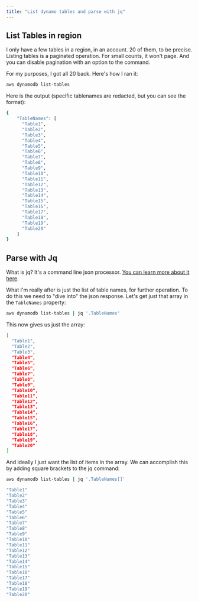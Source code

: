 ```yaml
---
title: "List dynamo tables and parse with jq"
---
```


## List Tables in region

I only have a few tables in a region, in an account. 20 of them, to be precise. Listing tables is a paginated operation. For small counts, it won't page. And you can disable pagination with an option to the command.

For my purposes, I got all 20 back. Here's how I ran it:

```bash
aws dynamodb list-tables
```

Here is the output (specific tablenames are redacted, but you can see the format):

```bash
{
    "TableNames": [
      "Table1",
      "Table2",
      "Table3",
      "Table4",
      "Table5",
      "Table6",
      "Table7",
      "Table8",
      "Table9",
      "Table10",
      "Table11",
      "Table12",
      "Table13",
      "Table14",
      "Table15",
      "Table16",
      "Table17",
      "Table18",
      "Table19",
      "Table20"
    ]
}
```

## Parse with Jq

What is jq? It's a command line json processor. [You can learn more about it here](https://stedolan.github.io/jq/).

What I'm really after is just the list of table names, for further operation. To do this we need to "dive into" the json response. Let's get just that array in the `TableNames` property:

```bash
aws dynamodb list-tables | jq '.TableNames'
```

This now gives us just the array:

```bash
[
  "Table1",
  "Table2",
  "Table3",
  "Table4",
  "Table5",
  "Table6",
  "Table7",
  "Table8",
  "Table9",
  "Table10",
  "Table11",
  "Table12",
  "Table13",
  "Table14",
  "Table15",
  "Table16",
  "Table17",
  "Table18",
  "Table19",
  "Table20"
]
```

And ideally I just want the list of items in the array. We can accomplish this by adding square brackets to the jq command:

```bash
aws dynamodb list-tables | jq '.TableNames[]'
```

```bash
"Table1"
"Table2"
"Table3"
"Table4"
"Table5"
"Table6"
"Table7"
"Table8"
"Table9"
"Table10"
"Table11"
"Table12"
"Table13"
"Table14"
"Table15"
"Table16"
"Table17"
"Table18"
"Table19"
"Table20"
```
